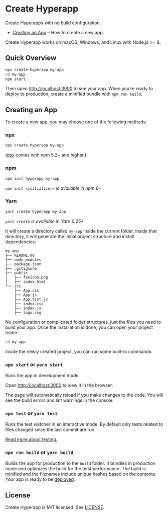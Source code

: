 # Create Hyperapp

Create Hyperapps with no build configuration.

- [Creating an App](#creating-an-app) – How to create a new app.

Create Hyperapp works on macOS, Windows, and Linux with Node.js >= 8.

## Quick Overview

```sh
npx create-hyperapp my-app
cd my-app
npm start
```

Then open [http://localhost:3000](http://localhost:3000) to see your app.
When you’re ready to deploy to production, create a minified bundle with `npm run build`.

## Creating an App

To create a new app, you may choose one of the following methods:

### npx

```sh
npx create-hyperapp my-app
```

([npx](https://medium.com/@maybekatz/introducing-npx-an-npm-package-runner-55f7d4bd282b) comes with npm 5.2+ and higher.)

### npm

```sh
npm init hyperapp my-app
```

_`npm init <initializer>` is available in npm 6+_

### Yarn

```sh
yarn create hyperapp my-app
```

_`yarn create` is available in Yarn 0.25+_

It will create a directory called `my-app` inside the current folder. Inside that directory, it will generate the initial project structure and install dependencies:

```
my-app
├── README.md
├── node_modules
├── package.json
├── .gitignore
├── public
│   ├── favicon.png
│   ├── index.html
└── src
    ├── App.css
    ├── App.js
    ├── App.test.js
    ├── index.css
    ├── index.js
    ├── logo.svg
```

No configuration or complicated folder structures, just the files you need to build your app. Once the installation is done, you can open your project folder:

```sh
cd my-app
```

Inside the newly created project, you can run some built-in commands:

### `npm start` or `yarn start`

Runs the app in development mode.

Open [http://localhost:3000](http://localhost:3000) to view it in the browser.

The page will automatically reload if you make changes to the code. You will see the build errors and lint warnings in the console.

### `npm test` or `yarn test`

Runs the test watcher in an interactive mode. By default only tests related to files changed since the last commit are run.

[Read more about testing.](https://facebook.github.io/create-react-app/docs/running-tests)

### `npm run build` or `yarn build`

Builds the app for production to the `build` folder. It bundles in production mode and optimizes the build for the best performance. The build is minified and the filenames include unique hashes based on the contents. Your app is ready to be [deployed](https://facebook.github.io/create-react-app/docs/deployment).

## License

Create Hyperapp is MIT licensed. See [LICENSE](LICENSE.md).